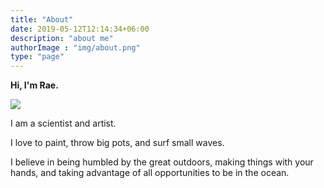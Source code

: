 ```yaml
---
title: "About"
date: 2019-05-12T12:14:34+06:00
description: "about me"
authorImage : "img/about.png"
type: "page"
---
```


**Hi, I'm Rae.** 

![](/img/about.png)

I am a scientist and artist.

I love to paint, throw big pots, and surf small waves.

I believe in being humbled by the great outdoors, making things with your hands, and taking advantage of all opportunities to be in the ocean.

